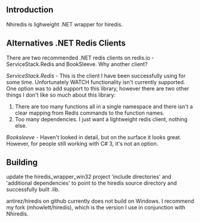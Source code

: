 ## Introduction

Nhiredis is lighweight .NET wrapper for hiredis. 

## Alternatives .NET Redis Clients

There are two recommended .NET redis clients on redis.io - ServiceStack.Redis and BookSleeve. 
Why another client?

_ServiceStack.Redis_ - This is the client I have been successfully using for some time. 
Unfortunately WATCH functionality isn't currently supported. One option was to add support to
this library, however there are two other things I don't like so much about this library: 

1. There are too many functions all in a single namespace and there isn't a clear mapping from
   Redis commands to the function names.
2. Too many dependencies. I just want a lightweight redis client, nothing else.


_Booksleeve_ - Haven't looked in detail, but on the surface it looks great. However,
for people still working with C# 3, it's not an option.


## Building

update the hiredis_wrapper_win32 project 'include directories' and 'additional dependencies' to
point to the hiredis source directory and successfully built .lib.

antirez/hiredis on github currently does not build on Windows. I recommend my fork (mhowlett/hiredis),
which is the version I use in conjunction with Nhiredis.

